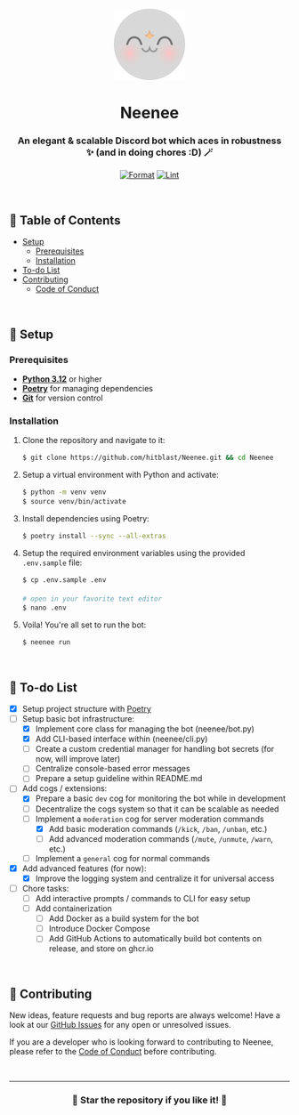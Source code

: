 <!-- SPDX-License-Identifier: MIT -->

<div align="center">

<br>
<img src="assets/neenee_dp_2x.png" width="128">
<br>

# Neenee
### An elegant & scalable Discord bot which aces in robustness<br>✨ (and in doing chores :D) 🪄

[![Format](https://github.com/hitblast/Neenee/actions/workflows/formatting.yml/badge.svg)](https://github.com/hitblast/Neenee/actions/workflows/formatting.yml)
[![Lint](https://github.com/hitblast/Neenee/actions/workflows/linting.yml/badge.svg)](https://github.com/hitblast/Neenee/actions/workflows/linting.yml)

</div>

<br>

## 🔖 Table of Contents

- [Setup](#-setup)
    - [Prerequisites](#prerequisites)
    - [Installation](#installation)
- [To-do List](#-to-do-list)
- [Contributing](#-contributing)
    - [Code of Conduct](./CODE_OF_CONDUCT.md)

<br>

## 🔨 Setup

### Prerequisites

- [**Python 3.12**](https://python.org/) or higher
- **[Poetry](https://python-poetry.org/)** for managing dependencies
- **[Git](https://git-scm.com/)** for version control

### Installation

1. Clone the repository and navigate to it: 
    ```sh
    $ git clone https://github.com/hitblast/Neenee.git && cd Neenee
    ```

2. Setup a virtual environment with Python and activate:
    ```sh
    $ python -m venv venv
    $ source venv/bin/activate
    ```

3. Install dependencies using Poetry:
    ```sh
    $ poetry install --sync --all-extras
    ```

4. Setup the required environment variables using the provided `.env.sample` file:
    ```sh
    $ cp .env.sample .env

    # open in your favorite text editor
    $ nano .env
    ```

5. Voila! You're all set to run the bot:
    ```sh
    $ neenee run
    ```

<br>

## 📝 To-do List

- [x] Setup project structure with [Poetry](https://python-poetry.org/)
- [ ] Setup basic bot infrastructure:
    - [x] Implement core class for managing the bot (neenee/bot.py)
    - [x] Add CLI-based interface within (neenee/cli.py)
    - [ ] Create a custom credential manager for handling bot secrets (for now, will improve later)
    - [ ] Centralize console-based error messages
    - [ ] Prepare a setup guideline within README.md
- [ ] Add cogs / extensions:
    - [x] Prepare a basic `dev` cog for monitoring the bot while in development
    - [ ] Decentralize the cogs system so that it can be scalable as needed
    - [ ] Implement a `moderation` cog for server moderation commands
        - [x] Add basic moderation commands (`/kick`, `/ban`, `/unban`, etc.)
        - [ ] Add advanced moderation commands (`/mute`, `/unmute`, `/warn`, etc.)
    - [ ] Implement a `general` cog for normal commands
- [x] Add advanced features (for now):
    - [x] Improve the logging system and centralize it for universal access
- [ ] Chore tasks:
    - [ ] Add interactive prompts / commands to CLI for easy setup
    - [ ] Add containerization
        - [ ] Add Docker as a build system for the bot
        - [ ] Introduce Docker Compose
        - [ ] Add GitHub Actions to automatically build bot contents on release, and store on ghcr.io

<br>

## 🤝 Contributing

New ideas, feature requests and bug reports are always welcome! Have a look at our [GitHub Issues](https://github.com/hitblast/Neenee/issues) for any open or unresolved issues.

If you are a developer who is looking forward to contributing to Neenee, please refer to the [Code of Conduct](./CODE_OF_CONDUCT.md) before contributing.

<br>

---

<div align="center">

### 🌟 Star the repository if you like it! 🌟

</div>
